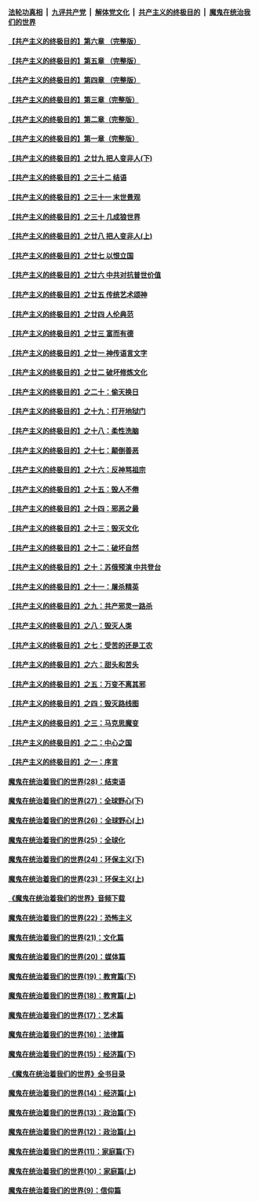 ####  [法轮功真相](../../../../basic/blob/master/README.md?t=06040301) &nbsp;|&nbsp; [九评共产党](../../../../9ping.md/blob/master/README.md?t=06040301) &nbsp;|&nbsp; [解体党文化](../../../../jtdwh.md/blob/master/README.md?t=06040301)  &nbsp;|&nbsp; [共产主义的终极目的](../../../../gczydzjmd.md/blob/master/README.md?t=06040301) &nbsp;|&nbsp; [魔鬼在统治我们的世界](../../../../mgztzwmdsj.md/blob/master/README.md?t=06040301) 

#### [【共产主义的终极目的】第六章 （完整版）](../pages/nsc422/n11428913.md?t=06040301) 

#### [【共产主义的终极目的】第五章 （完整版）](../pages/nsc422/n11428912.md?t=06040301) 

#### [【共产主义的终极目的】第四章 （完整版）](../pages/nsc422/n11428907.md?t=06040301) 

#### [【共产主义的终极目的】第三章（完整版）](../pages/nsc422/n11428848.md?t=06040301) 

#### [【共产主义的终极目的】第二章（完整版）](../pages/nsc422/n11428831.md?t=06040301) 

#### [【共产主义的终极目的】第一章（完整版）](../pages/nsc422/n11417651.md?t=06040301) 

#### [【共产主义的终极目的】之廿九 把人变非人(下)](../pages/nsc422/n11344140.md?t=06040301) 

#### [【共产主义的终极目的】之三十二 结语](../pages/nsc422/n11360535.md?t=06040301) 

#### [【共产主义的终极目的】之三十一 末世景观](../pages/nsc422/n11351129.md?t=06040301) 

#### [【共产主义的终极目的】之三十 几成狼世界](../pages/nsc422/n11348280.md?t=06040301) 

#### [【共产主义的终极目的】之廿八 把人变非人(上)](../pages/nsc422/n11340492.md?t=06040301) 

#### [【共产主义的终极目的】之廿七 以恨立国](../pages/nsc422/n11336944.md?t=06040301) 

#### [【共产主义的终极目的】之廿六 中共对抗普世价值](../pages/nsc422/n11324785.md?t=06040301) 

#### [【共产主义的终极目的】之廿五 传统艺术颂神](../pages/nsc422/n11296396.md?t=06040301) 

#### [【共产主义的终极目的】之廿四 人伦典范](../pages/nsc422/n11296397.md?t=06040301) 

#### [【共产主义的终极目的】之廿三 富而有德](../pages/nsc422/n11283598.md?t=06040301) 

#### [【共产主义的终极目的】之廿一 神传语言文字](../pages/nsc422/n11263265.md?t=06040301) 

#### [【共产主义的终极目的】之廿二 破坏修炼文化](../pages/nsc422/n11245728.md?t=06040301) 

#### [【共产主义的终极目的】之二十：偷天换日](../pages/nsc422/n11238846.md?t=06040301) 

#### [【共产主义的终极目的】之十九：打开地狱门](../pages/nsc422/n11206376.md?t=06040301) 

#### [【共产主义的终极目的】之十八：柔性洗脑](../pages/nsc422/n11199994.md?t=06040301) 

#### [【共产主义的终极目的】之十七：颠倒善恶](../pages/nsc422/n11179782.md?t=06040301) 

#### [【共产主义的终极目的】之十六：反神骂祖宗](../pages/nsc422/n11166798.md?t=06040301) 

#### [【共产主义的终极目的】之十五：毁人不倦](../pages/nsc422/n11166792.md?t=06040301) 

#### [【共产主义的终极目的】之十四：邪恶之最](../pages/nsc422/n11150249.md?t=06040301) 

#### [【共产主义的终极目的】之十三：毁灭文化](../pages/nsc422/n11135227.md?t=06040301) 

#### [【共产主义的终极目的】之十二：破坏自然](../pages/nsc422/n11135214.md?t=06040301) 

#### [【共产主义的终极目的】之十：苏俄预演 中共登台](../pages/nsc422/n11118424.md?t=06040301) 

#### [【共产主义的终极目的】之十一：屠杀精英](../pages/nsc422/n11118442.md?t=06040301) 

#### [【共产主义的终极目的】之九：共产邪灵一路杀](../pages/nsc422/n11114139.md?t=06040301) 

#### [【共产主义的终极目的】之八：毁灭人类](../pages/nsc422/n11108503.md?t=06040301) 

#### [【共产主义的终极目的】之七：受苦的还是工农](../pages/nsc422/n11101809.md?t=06040301) 

#### [【共产主义的终极目的】之六：甜头和苦头](../pages/nsc422/n11096971.md?t=06040301) 

#### [【共产主义的终极目的】之五：万变不离其邪](../pages/nsc422/n11091285.md?t=06040301) 

#### [【共产主义的终极目的】之四：毁灭路线图](../pages/nsc422/n11086284.md?t=06040301) 

#### [【共产主义的终极目的】之三：马克思魔变](../pages/nsc422/n11061941.md?t=06040301) 

#### [【共产主义的终极目的】之二：中心之国](../pages/nsc422/n11047728.md?t=06040301) 

#### [【共产主义的终极目的】之一：序言](../pages/nsc422/n11086077.md?t=06040301) 

#### [魔鬼在统治着我们的世界(28)：结束语](../pages/nsc422/n10936246.md?t=06040301) 

#### [魔鬼在统治着我们的世界(27)：全球野心(下)](../pages/nsc422/n10928319.md?t=06040301) 

#### [魔鬼在统治着我们的世界(26)：全球野心(上)](../pages/nsc422/n10900318.md?t=06040301) 

#### [魔鬼在统治着我们的世界(25)：全球化](../pages/nsc422/n10788205.md?t=06040301) 

#### [魔鬼在统治着我们的世界(24)：环保主义(下)](../pages/nsc422/n10695307.md?t=06040301) 

#### [魔鬼在统治着我们的世界(23)：环保主义(上)](../pages/nsc422/n10688613.md?t=06040301) 

#### [《魔鬼在统治着我们的世界》音频下载](../pages/nsc422/n10635553.md?t=06040301) 

#### [魔鬼在统治着我们的世界(22)：恐怖主义](../pages/nsc422/n10614727.md?t=06040301) 

#### [魔鬼在统治着我们的世界(21)：文化篇](../pages/nsc422/n10597706.md?t=06040301) 

#### [魔鬼在统治着我们的世界(20)：媒体篇](../pages/nsc422/n10586579.md?t=06040301) 

#### [魔鬼在统治着我们的世界(19)：教育篇(下)](../pages/nsc422/n10564808.md?t=06040301) 

#### [魔鬼在统治着我们的世界(18)：教育篇(上)](../pages/nsc422/n10526970.md?t=06040301) 

#### [魔鬼在统治着我们的世界(17)：艺术篇](../pages/nsc422/n10499093.md?t=06040301) 

#### [魔鬼在统治着我们的世界(16)：法律篇](../pages/nsc422/n10485969.md?t=06040301) 

#### [魔鬼在统治着我们的世界(15)：经济篇(下)](../pages/nsc422/n10469975.md?t=06040301) 

#### [《魔鬼在统治着我们的世界》全书目录](../pages/nsc422/n10464261.md?t=06040301) 

#### [魔鬼在统治着我们的世界(14)：经济篇(上)](../pages/nsc422/n10457370.md?t=06040301) 

#### [魔鬼在统治着我们的世界(13)：政治篇(下)](../pages/nsc422/n10448270.md?t=06040301) 

#### [魔鬼在统治着我们的世界(12)：政治篇(上)](../pages/nsc422/n10444576.md?t=06040301) 

#### [魔鬼在统治着我们的世界(11)：家庭篇(下)](../pages/nsc422/n10440961.md?t=06040301) 

#### [魔鬼在统治着我们的世界(10)：家庭篇(上)](../pages/nsc422/n10435448.md?t=06040301) 

#### [魔鬼在统治着我们的世界(9)：信仰篇](../pages/nsc422/n10432159.md?t=06040301) 

